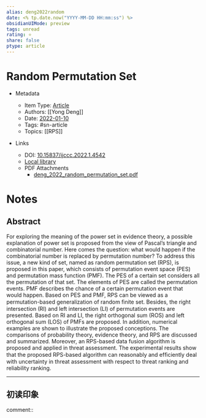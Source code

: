 ```yaml
---
alias: deng2022random
date: <% tp.date.now("YYYY-MM-DD HH:mm:ss") %>
obsidianUIMode: preview
tags: unread
rating: ⭐
share: false
ptype: article
---
```


# Random Permutation Set

- Metadata
  - Item Type: [Article](article)
  - Authors: [[Yong Deng]]
  - Date: [2022-01-10](2022-01-10)
  - Tags: #sn-article
  - Topics: [[RPS]]
  
- Links
  - DOI: [10.15837/ijccc.2022.1.4542](https://doi.org/10.15837/ijccc.2022.1.4542)
  - [Local library](zotero://select/items/1_QZNRYIUL)
  - PDF Attachments
	- [deng_2022_random_permutation_set.pdf](zotero://open-pdf/library/items/BH2AJ4GN)

# Notes

## Abstract

For exploring the meaning of the power set in evidence theory, a possible explanation of power set is proposed from the view of Pascal’s triangle and combinatorial number. Here comes the question: what would happen if the combinatorial number is replaced by permutation number? To address this issue, a new kind of set, named as random permutation set (RPS), is proposed in this paper, which consists of permutation event space (PES) and permutation mass function (PMF). The PES of a certain set considers all the permutation of that set. The elements of PES are called the permutation events. PMF describes the chance of a certain permutation event that would happen. Based on PES and PMF, RPS can be viewed as a permutation-based generalization of random ﬁnite set. Besides, the right intersection (RI) and left intersection (LI) of permutation events are presented. Based on RI and LI, the right orthogonal sum (ROS) and left orthogonal sum (LOS) of PMFs are proposed. In addition, numerical examples are shown to illustrate the proposed conceptions. The comparisons of probability theory, evidence theory, and RPS are discussed and summarized. Moreover, an RPS-based data fusion algorithm is proposed and applied in threat assessment. The experimental results show that the proposed RPS-based algorithm can reasonably and efﬁciently deal with uncertainty in threat assessment with respect to threat ranking and reliability ranking.
    


---

## 初读印象

comment::


